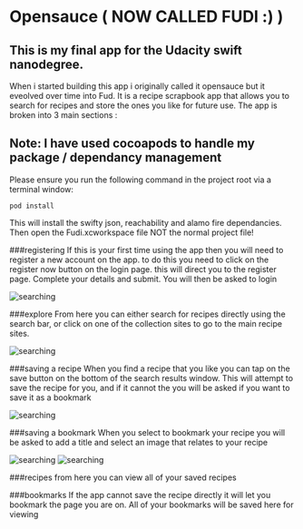 # Opensauce ( NOW CALLED FUDI :) )

## This is my final app for the Udacity swift nanodegree.

When i started building this app i originally called it opensauce but it eveolved over time into Fud. It is a recipe scrapbook app that allows you to search for recipes and store the ones you like for future use.
The app is broken into 3 main sections :

## Note: I have used cocoapods to handle my package / dependancy management
Please ensure you run the following command in the project root via a terminal window:

`pod install`

This will install the swifty json, reachability and alamo fire dependancies. Then open the Fudi.xcworkspace file NOT the normal project file!

###registering
If this is your first time using the app then you will need to register a new account on the app. to do this you need to click on the register now button on the login page. this will direct you to the register page. Complete your details and submit. You will then be asked to login

![searching](https://github.com/gristoi/opensauce/blob/master/walkthrough/register.png "Registering")

###explore
From here you can either search for recipes directly using the search bar, or click on one of the collection sites to go to the main recipe sites.

![searching](https://github.com/gristoi/opensauce/blob/master/walkthrough/search.png "Searching for a recipe")

###saving a recipe
When you find a recipe that you like you can tap on the save button on the bottom of the search results window. This will attempt to save the recipe for you, and if it cannot the you will be asked if you want to save it as a bookmark

![searching](https://github.com/gristoi/opensauce/blob/master/walkthrough/save.png "Saving a recipe")

###saving a bookmark
When you select to bookmark your recipe you will be asked to add a title and select an image that relates to your recipe

![searching](https://github.com/gristoi/opensauce/blob/master/walkthrough/bookmark.png "Bookmark a recipe")
![searching](https://github.com/gristoi/opensauce/blob/master/walkthrough/openbookmark.png "Bookmark a recipe")


###recipes
from here you can view all of your saved recipes

###bookmarks
If the app cannot save the recipe directly it will let you bookmark the page you are on. All of your bookmarks will be saved here for viewing
